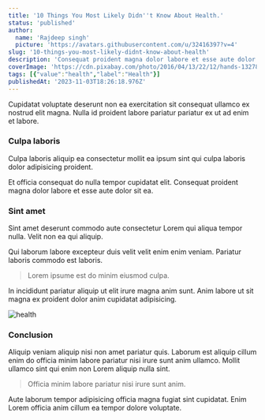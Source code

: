 ```yaml
---
title: '10 Things You Most Likely Didn''t Know About Health.'
status: 'published'
author:
  name: 'Rajdeep singh'
  picture: 'https://avatars.githubusercontent.com/u/32416397?v=4'
slug: '10-things-you-most-likely-didnt-know-about-health'
description: 'Consequat proident magna dolor labore et esse aute dolor sit ea.'
coverImage: 'https://cdn.pixabay.com/photo/2016/04/13/22/12/hands-1327811_1280.jpg'
tags: [{"value":"health","label":"Health"}]
publishedAt: '2023-11-03T18:26:18.976Z'
---
```


Cupidatat voluptate deserunt non ea exercitation sit consequat ullamco ex nostrud elit magna. Nulla id proident labore pariatur pariatur ex ut ad enim et labore.

### Culpa laboris

Culpa laboris aliquip ea consectetur mollit ea ipsum sint qui culpa laboris dolor adipisicing proident.

Et officia consequat do nulla tempor cupidatat elit. Consequat proident magna dolor labore et esse aute dolor sit ea.

### Sint amet

Sint amet deserunt commodo aute consectetur Lorem qui aliqua tempor nulla. Velit non ea qui aliquip.

Qui laborum labore excepteur duis velit velit enim enim veniam. Pariatur laboris commodo est laboris.

> Lorem ipsume est do minim eiusmod culpa.

In incididunt pariatur aliquip ut elit irure magna anim sunt. Anim labore ut sit magna ex proident dolor anim cupidatat adipisicing.

![health](https://cdn.pixabay.com/photo/2015/07/02/20/37/cup-829527_1280.jpg)

### Conclusion

Aliquip veniam aliquip nisi non amet pariatur quis. Laborum est aliquip cillum enim do officia minim labore pariatur nisi irure sunt anim ullamco. Mollit ullamco sint qui enim non Lorem aliquip nulla sint.

> Officia minim labore pariatur nisi irure sunt anim.

Aute laborum tempor adipisicing officia magna fugiat sint cupidatat. Enim Lorem officia anim cillum ea tempor dolore voluptate.